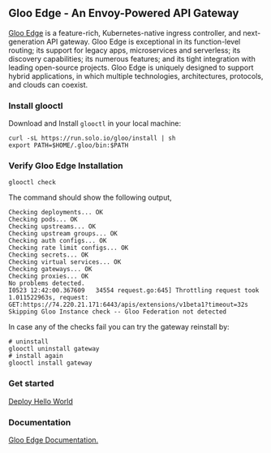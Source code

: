 ## Gloo Edge - An Envoy-Powered API Gateway

[Gloo Edge](https://docs.solo.io/gloo-edge/latest/) is a feature-rich, Kubernetes-native ingress controller, and next-generation API gateway. Gloo Edge is exceptional in its function-level routing; its support for legacy apps, microservices and serverless; its discovery capabilities; its numerous features; and its tight integration with leading open-source projects. Gloo Edge is uniquely designed to support hybrid applications, in which multiple technologies, architectures, protocols, and clouds can coexist.

### Install glooctl

Download and Install `glooctl` in your local machine:

```shell
curl -sL https://run.solo.io/gloo/install | sh
export PATH=$HOME/.gloo/bin:$PATH
```

### Verify Gloo Edge Installation

```shell
glooctl check
```

The command should show the following output,

```text
Checking deployments... OK
Checking pods... OK
Checking upstreams... OK
Checking upstream groups... OK
Checking auth configs... OK
Checking rate limit configs... OK
Checking secrets... OK
Checking virtual services... OK
Checking gateways... OK
Checking proxies... OK
No problems detected.
I0523 12:42:00.367609   34554 request.go:645] Throttling request took 1.011522963s, request: GET:https://74.220.21.171:6443/apis/extensions/v1beta1?timeout=32s
Skipping Gloo Instance check -- Gloo Federation not detected
```

In case any of the checks fail you can try the gateway reinstall by:

```shell
# uninstall
glooctl uninstall gateway
# install again
glooctl install gateway
```

### Get started

[Deploy Hello World](https://docs.solo.io/gloo-edge/latest/guides/traffic_management/hello_world/)

### Documentation

[Gloo Edge Documentation.](https://docs.solo.io/gloo-edge/latest/)

